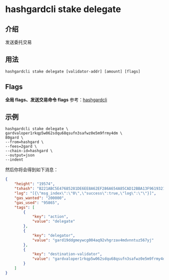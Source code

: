 # hashgardcli stake delegate

## 介绍

发送委托交易

## 用法

```
hashgardcli stake delegate [validator-addr] [amount] [flags]
```

## Flags

**全局 flags、发送交易命令 flags** 参考：[hashgardcli](../README.md)

## 示例

```shell
hashgardcli stake delegate \
gardvaloper1rkqp5w062sdqu68qsufn3safwz0e5m9frmy4dm \
80gard \
--from=hashgard \
--fees=2gard \
--chain-id=hashgard \
--output=json
--indent
```

然后你将会得到如下消息：

```json
{
    "height": "19574",
    "txhash": "B221ABC5E47685281DE6EE8A62EF286A654A85CAD12BBA13F961932129C4A271",
    "log": "[{\"msg_index\":\"0\",\"success\":true,\"log\":\"\"}]",
    "gas_wanted": "200000",
    "gas_used": "95865",
    "tags": [
        {
            "key": "action",
            "value": "delegate"
        },
        {
            "key": "delegator",
            "value": "gard19ddgmeywcg004aq92vhgrzav4mdvnntuz567yj"
        },
        {
            "key": "destination-validator",
            "value": "gardvaloper1rkqp5w062sdqu68qsufn3safwz0e5m9frmy4dm"
        }
    ]
}
```
